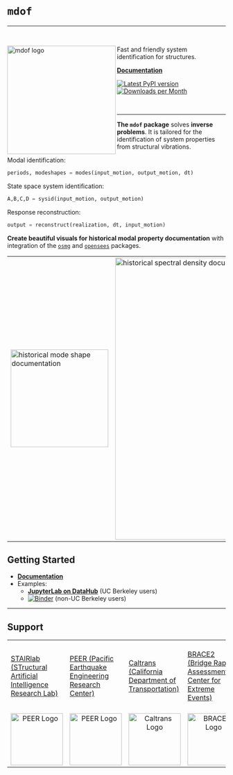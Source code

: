 # `mdof`

<hr>
<br>

<div>

  <img align="left" src="https://raw.githubusercontent.com/chrystalchern/mdof/master/docs/_static/images/logos/mdof_readmefig.svg" width="250px" alt="mdof logo">

  Fast and friendly system identification for structures.

  [**Documentation**](https://chrystalchern.github.io/mdof/)

  <div style="align:center">

  [![Latest PyPI version](https://img.shields.io/pypi/v/mdof?logo=pypi&style=for-the-badge)](https://pypi.python.org/pypi/mdof)
  [![Downloads per Month](https://img.shields.io/pypi/dm/mdof?style=for-the-badge)]((https://pypi.python.org/pypi/mdof))

  </div>

</div>

<br>
<hr>

**The `mdof` package** solves **inverse problems**. It is tailored for the identification of system properties from structural vibrations.

Modal identification:
```python
periods, modeshapes = modes(input_motion, output_motion, dt)
```

<!-- Output-only modal identification:
```python
periods, modeshapes = modes(output_motion, dt)
``` -->

State space system identification:
```python
A,B,C,D = sysid(input_motion, output_motion)
```

Response reconstruction:
```python
output = reconstruct(realization, dt, input_motion)
```
<!-- 
Inverse eigenanalysis:
```python
eigvecs, eigvals = eigid(input_motion, output_motion)
``` -->

**Create beautiful visuals for historical modal property documentation** with integration of the [`osmg`](https://github.com/ioannis-vm/OpenSees_Model_Generator) and [`opensees`](https://pypi.org/project/opensees/) packages.

<table align="center">
<tr>
  <td>
  <img src="https://raw.githubusercontent.com/chrystalchern/mdof/master/docs/_static/images/gallery/LA_modes_core.png" width="225px" alt="historical mode shape documentation">
  </td>
  <td>
  <img src="https://raw.githubusercontent.com/chrystalchern/mdof/master/docs/_static/images/gallery/LA_FDD_02.png" width="650px" alt="historical spectral density documentation">
  </td>
</tr>
</table>




## Getting Started
- [**Documentation**](https://chrystalchern.github.io/mdof/)
- Examples:
  - [**JupyterLab on DataHub**](https://datahub.berkeley.edu/hub/user-redirect/git-pull?repo=https%3A%2F%2Fgithub.com%2Fchrystalchern%2Fmdof&urlpath=lab%2Ftree%2Fmdof%2Fnotebooks%2FREADME.ipynb&branch=master) (UC Berkeley users)
  - [![Binder](https://mybinder.org/badge_logo.svg)](https://mybinder.org/v2/gh/chrystalchern/mdof/HEAD?labpath=notebooks%2FREADME.ipynb) (non-UC Berkeley users)

-------------------------------------------------

## Support

<table align="center">
<tr>
  <td>
    <a href="https://github.com/stairlab">
    STAIRlab (STructural Artificial Intelligence Research Lab)
    </a>
  </td>

  <td>
    <a href="https://peer.berkeley.edu">
    PEER (Pacific Earthquake Engineering Research Center)
    </a>
  </td>

  <td>
    <a href="https://dot.ca.gov/">
    Caltrans (California Department of Transportation)
    </a>
  </td>

  <td>
    <a href="https://peer.berkeley.edu">
    BRACE2 (Bridge Rapid Assessment Center for Extreme Events)
    </a>
  </td>

  <td>
    <a href="https://www.nsfgrfp.org/">
    NSF (National Science Foundation) GRFP (Graduate Research Fellowship Program)
    </a>
  </td>

</tr>

<tr>
  <td align="center">
    <a href="https://github.com/stairlab">
    <img src="https://raw.githubusercontent.com/chrystalchern/mdof/master/docs/_static/images/logos/stairlab.svg"
         alt="PEER Logo" height="120px"/>
    </a>
  </td>

  <td align="center">
    <a href="https://peer.berkeley.edu">
    <img src="https://raw.githubusercontent.com/chrystalchern/mdof/master/docs/assets/PEER_logo_old.svg"
         alt="PEER Logo" height="120px"/>
    </a>
  </td>

  <td align="center">
    <a href="https://dot.ca.gov/">
    <img src="https://raw.githubusercontent.com/claudioperez/sdof/master/docs/assets/Caltrans.svg.png"
         alt="Caltrans Logo" height="120px"/>
    </a>
  </td>

  <td align="center">
    <a href="https://peer.berkeley.edu">
    <img src="https://raw.githubusercontent.com/claudioperez/sdof/master/docs/assets/brace2_logo-new3_ungrouped.svg"
         alt="BRACE2 Logo" height="120px"/>
    </a>
  </td>

  <td align="center">
    <a href="https://www.nsfgrfp.org/">
    <img src="https://raw.githubusercontent.com/chrystalchern/mdof/master/docs/_static/images/logos/nsf_logo.jpg"
         alt="NSF Logo" height="120px"/>
    </a>
  </td>
 
</tr>
</table>
